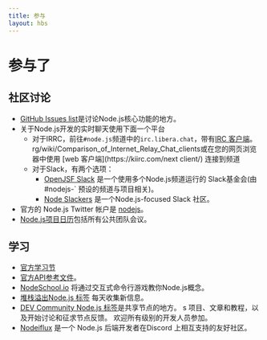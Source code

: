 ```yaml
---
title: 参与
layout: hbs
---
```


# 参与了

## 社区讨论

- [GitHub Issues list](https://github.com/nodejs/node/issues)是讨论Node.js核心功能的地方。
- 关于Node.js开发的实时聊天使用下面一个平台
  - 对于IRRC，前往`#node.js`频道中的`irc.libera.chat`，带有[IRC 客户端](https://en.wikipedia)。 rg/wiki/Comparison_of_Internet_Relay_Chat_clients或在您的网页浏览器中使用 [web 客户端](https\://kiirc.com/next client/) 连接到频道
  - 对于Slack，有两个选项：
    - [OpenJSF Slack](https://slack-invite.openjsf.org/) 是一个使用多个Node.js频道运行的 Slack基金会(由 #nodejs-\` 预设的频道与项目相关)。
    - [Node Slackers](https://www.nodeslackers.com/) 是一个Node.js-focused Slack 社区。
- 官方的 Node.js Twitter 帐户是 [nodejs](https://twitter.com/nodejs)。
- [Node.js项目日历](https://nodejs.org/calendar)包括所有公共团队会议。

## 学习

- [官方学习节](https://nodejs.org/en/learn/)
- [官方API参考文件](https://nodejs.org/api/)。
- [NodeSchool.io](https://nodeschool.io/) 将通过交互式命令行游戏教你Node.js概念。
- [堆栈溢出Node.js 标签](https://stackoverflow.com/questions/tagged/node.js) 每天收集新信息。
- [DEV Community Node.js 标签](https://dev.to/t/node)是共享节点的地方。 s 项目、文章和教程，以及开始讨论和征求节点反馈。 欢迎所有级别的开发人员参加。
- [Nodeiflux](https://discordapp.com/invite/vUsrbjd) 是一个 Node.js 后端开发者在Discord 上相互支持的友好社区。
